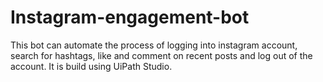 # Instagram-engagement-bot
This bot can automate the process of logging into instagram account, search for hashtags, like and comment on recent posts and log out of the account. It is build using UiPath Studio.

